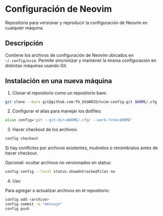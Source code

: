 # Configuración de Neovim

Repositorio para versionar y reproducir la configuración de Neovim en cualquier máquina.

## Descripción
Contiene los archivos de configuración de Neovim ubicados en `~/.config/nvim`. Permite sincronizar y mantener la misma configuración en distintas máquinas usando Git.

## Instalación en una nueva máquina

1. Clonar el repositorio como un repositorio bare:
```bash
git clone --bare git@github.com:TU_USUARIO/nvim-config.git $HOME/.cfg
```
2. Configurar el alias para manejar los dotfiles:
```bash
alias config='git --git-dir=$HOME/.cfg/ --work-tree=$HOME'
```
3. Hacer checkout de los archivos:
```bash
config checkout
```
Si hay conflictos por archivos existentes, muévelos o renómbralos antes de hacer checkout.

Opcional: ocultar archivos no versionados en status:
```bash
config config --local status.showUntrackedFiles no
```
4. Uso

Para agregar o actualizar archivos en el repositorio:
```bash
config add <archivo>
config commit -m "mensaje"
config push
```


